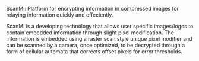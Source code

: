 
ScanMi: Platform for encrypting information in compressed images for relaying information quickly and effeciently. 

ScanMi is a developing technology that allows user specific images/logos to contain embedded information through slight pixel modification.  The information is embedded using a raster scan style unique pixel modifier and can be scanned by a camera, once optimized, to be decrypted through a form of cellular automata that corrects offset pixels for error thresholds. 
